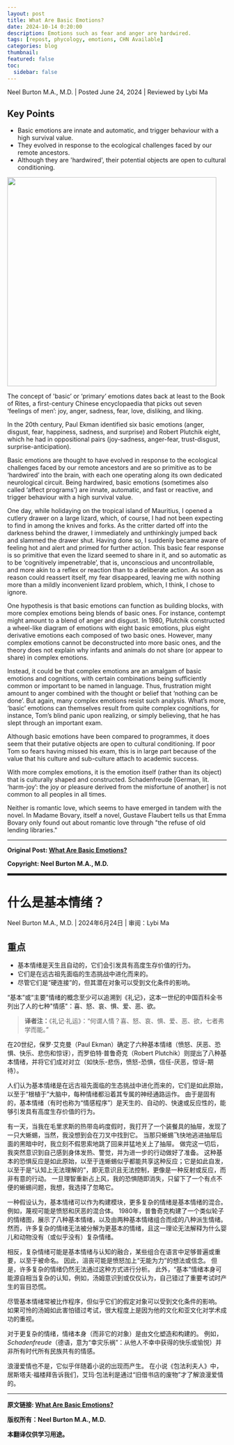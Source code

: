 ```yaml
---
layout: post
title: What Are Basic Emotions?
date: 2024-10-14 0:20:00
description: Emotions such as fear and anger are hardwired.
tags: [repost, phycology, emotions, CHN Available]
categories: blog
thumbnail:
featured: false
toc:
  sidebar: false
---
```


Neel Burton M.A., M.D. \| Posted June 24, 2024 \| Reviewed by Lybi Ma

## Key Points

- Basic emotions are innate and automatic, and trigger behaviour with a high survival value.
- They evolved in response to the ecological challenges faced by our remote ancestors.
- Although they are 'hardwired', their potential objects are open to cultural conditioning.

<a href="https://www.psychologytoday.com/us/blog/hide-and-seek/201601/what-are-basic-emotions?msockid=3cc8053b5a536d851b73102d5b446c8c">
<img src="https://cdn2.psychologytoday.com/assets/styles/article_inline_full_caption/public/field_blog_entry_images/2024-06/Plutchik-wheel.svg_.png.jpg?itok=W_OEkWEY" 
      width="480" 
      height="auto" 
      class="alignleft size-thumbnail wp-image-1234" />
</a>

The concept of 'basic’ or ‘primary’ emotions dates back at least to the Book of Rites, a first-century Chinese encyclopaedia that picks out seven ‘feelings of men’: joy, anger, sadness, fear, love, disliking, and liking.

In the 20th century, Paul Ekman identified six basic emotions (anger, disgust, fear, happiness, sadness, and surprise) and Robert Plutchik eight, which he had in oppositional pairs (joy-sadness, anger-fear, trust-disgust, surprise-anticipation).

Basic emotions are thought to have evolved in response to the ecological challenges faced by our remote ancestors and are so primitive as to be ‘hardwired’ into the brain, with each one operating along its own dedicated neurological circuit.
Being hardwired, basic emotions (sometimes also called ‘affect programs’) are innate, automatic, and fast or reactive, and trigger behaviour with a high survival value.

One day, while holidaying on the tropical island of Mauritius, I opened a cutlery drawer on a large lizard, which, of course, I had not been expecting to find in among the knives and forks.
As the critter darted off into the darkness behind the drawer, I immediately and unthinkingly jumped back and slammed the drawer shut.
Having done so, I suddenly became aware of feeling hot and alert and primed for further action.
This basic fear response is so primitive that even the lizard seemed to share in it, and so automatic as to be ‘cognitively impenetrable’, that is, unconscious and uncontrollable, and more akin to a reflex or reaction than to a deliberate action.
As soon as reason could reassert itself, my fear disappeared, leaving me with nothing more than a mildly inconvenient lizard problem, which, I think, I chose to ignore.

One hypothesis is that basic emotions can function as building blocks, with more complex emotions being blends of basic ones.
For instance, contempt might amount to a blend of anger and disgust.
In 1980, Plutchik constructed a wheel-like diagram of emotions with eight basic emotions, plus eight derivative emotions each composed of two basic ones.
However, many complex emotions cannot be deconstructed into more basic ones, and the theory does not explain why infants and animals do not share (or appear to share) in complex emotions.

Instead, it could be that complex emotions are an amalgam of basic emotions and cognitions, with certain combinations being sufficiently common or important to be named in language.
Thus, frustration might amount to anger combined with the thought or belief that ‘nothing can be done’.
But again, many complex emotions resist such analysis.
What’s more, ‘basic’ emotions can themselves result from quite complex cognitions, for instance, Tom’s blind panic upon realizing, or simply believing, that he has slept through an important exam.

Although basic emotions have been compared to programmes, it does seem that their putative objects are open to cultural conditioning.
If poor Tom so fears having missed his exam, this is in large part because of the value that his culture and sub-culture attach to academic success.

With more complex emotions, it is the emotion itself (rather than its object) that is culturally shaped and constructed.
Schadenfreude [German, lit. ‘harm-joy’: the joy or pleasure derived from the misfortune of another] is not common to all peoples in all times.

Neither is romantic love, which seems to have emerged in tandem with the novel.
In Madame Bovary, itself a novel, Gustave Flaubert tells us that Emma Bovary only found out about romantic love through "the refuse of old lending libraries."

---

**Original Post: [What Are Basic Emotions?](https://www.psychologytoday.com/us/blog/hide-and-seek/201601/what-are-basic-emotions?msockid=3cc8053b5a536d851b73102d5b446c8c)**

**Copyright: Neel Burton M.A., M.D.**

<hr style="border: 2px solid;">

# 什么是基本情绪？

Neel Burton M.A., M.D. \| 2024年6月24日 \| 审阅：Lybi Ma

## 重点

- 基本情绪是天生且自动的，它们会引发具有高度生存价值的行为。
- 它们是在远古祖先面临的生态挑战中进化而来的。
- 尽管它们是“硬连接”的，但其潜在对象可以受到文化条件的影响。

“基本”或“主要”情绪的概念至少可以追溯到《礼记》，这本一世纪的中国百科全书列出了人的七种"情感"：喜、怒、哀、惧、爱、恶、欲。

> **译者注：**《礼记·礼运》：“何谓人情？喜、怒、哀、惧、爱、恶、欲，七者弗学而能。”

在20世纪，保罗·艾克曼（Paul Ekman）确定了六种基本情绪（愤怒、厌恶、恐惧、快乐、悲伤和惊讶），而罗伯特·普鲁奇克（Robert Plutchik）则提出了八种基本情绪，并将它们成对对立（如快乐-悲伤，愤怒-恐惧，信任-厌恶，惊讶-期待）。

人们认为基本情绪是在远古祖先面临的生态挑战中进化而来的，它们是如此原始，以至于“根植于”大脑中，每种情绪都沿着其专属的神经通路运作。
由于是固有的，基本情绪（有时也称为“情感程序”）是天生的、自动的、快速或反应性的，能够引发具有高度生存价值的行为。

有一天，当我在毛里求斯的热带岛屿度假时，我打开了一个装餐具的抽屉，发现了一只大蜥蜴，当然，我没想到会在刀叉中找到它。
当那只蜥蜴飞快地逃进抽屉后面的黑暗中时，我立刻不假思索地跳了回来并猛地关上了抽屉。
做完这一切后，我突然意识到自己感到身体发热、警觉，并为进一步的行动做好了准备。
这种基本的恐惧反应是如此原始，以至于连蜥蜴似乎都能共享这种反应；它是如此自发，以至于是“认知上无法理解的”，即无意识且无法控制，更像是一种反射或反应，而非有意的行动。
一旦理智重新占上风，我的恐惧随即消失，只留下了一个有点不便的蜥蜴问题，我想，我选择了忽略它。

一种假设认为，基本情绪可以作为构建模块，更多复杂的情绪是基本情绪的混合。
例如，蔑视可能是愤怒和厌恶的混合体。
1980年，普鲁奇克构建了一个类似轮子的情绪图，展示了八种基本情绪，以及由两种基本情绪组合而成的八种派生情绪。
然而，许多复杂的情绪无法被分解为更基本的情绪，且这一理论无法解释为什么婴儿和动物没有（或似乎没有）复杂情绪。

相反，复杂情绪可能是基本情绪与认知的融合，某些组合在语言中足够普遍或重要，以至于被命名。
因此，沮丧可能是愤怒加上“无能为力”的想法或信念。
但是，许多复杂的情绪仍然无法通过这种方式进行分析。
此外，“基本”情绪本身可能源自相当复杂的认知，例如，汤姆意识到或仅仅认为，自己错过了重要考试时产生的盲目恐慌。

尽管基本情绪常被比作程序，但似乎它们的假定对象可以受到文化条件的影响。
如果可怜的汤姆如此害怕错过考试，很大程度上是因为他的文化和亚文化对学术成功的重视。

对于更复杂的情绪，情绪本身（而非它的对象）是由文化塑造和构建的。
例如，_Schadenfreude_（德语，意为“幸灾乐祸”：从他人不幸中获得的快乐或愉悦）并非所有时代所有民族共有的情感。

浪漫爱情也不是，它似乎伴随着小说的出现而产生。
在小说《包法利夫人》中，居斯塔夫·福楼拜告诉我们，艾玛·包法利是通过“旧借书店的废物”才了解浪漫爱情的。

---

**原文链接: [What Are Basic Emotions?](https://www.psychologytoday.com/us/blog/hide-and-seek/201601/what-are-basic-emotions?msockid=3cc8053b5a536d851b73102d5b446c8c)**

**版权所有：Neel Burton M.A., M.D.**

**本翻译仅供学习用途。**
